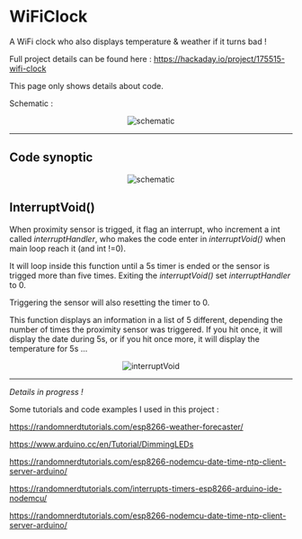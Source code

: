 # WiFiClock
A WiFi clock who also displays temperature &amp; weather if it turns bad !

Full project details can be found here : https://hackaday.io/project/175515-wifi-clock

This page only shows details about code.

Schematic :

<p align="center">
  <img src="https://romaindurocher.com/MISC/Main_CubeClock_2.0.jpg" alt="schematic">
</p>

<hr>

<h2>Code synoptic</h2>

<p align="center">
  <img src="https://romaindurocher.com/MISC/Main_WiFiClock.jpg" alt="schematic">
</p>

<h2>InterruptVoid()</h2>

When proximity sensor is trigged, it flag an interrupt, who increment a int called <i>interruptHandler</i>, who makes the code enter in <i>interruptVoid()</i> when main loop reach it (and int !=0).

It will loop inside this function until a 5s timer is ended or the sensor is trigged more than five times.
Exiting the <i>interruptVoid()</i> set <i>interruptHandler</i> to 0.

Triggering the sensor will also resetting the timer to 0.

This function displays an information in a list of 5 different, depending the number of times the proximity sensor was triggered. If you hit once, it will display the date during 5s, or if you hit once more, it will display the temperature for 5s ...


<p align="center">
  <img src="https://romaindurocher.com/MISC/interruptVoid().jpg" alt="interruptVoid">
</p>



<hr>

<i>Details in progress !</i>

Some tutorials and code examples I used in this project :

https://randomnerdtutorials.com/esp8266-weather-forecaster/

https://www.arduino.cc/en/Tutorial/DimmingLEDs

https://randomnerdtutorials.com/esp8266-nodemcu-date-time-ntp-client-server-arduino/

https://randomnerdtutorials.com/interrupts-timers-esp8266-arduino-ide-nodemcu/

https://randomnerdtutorials.com/esp8266-nodemcu-date-time-ntp-client-server-arduino/


